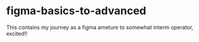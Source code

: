 # figma-basics-to-advanced
This contains my journey as a figma ameture to somewhat interm operator, excited!!
